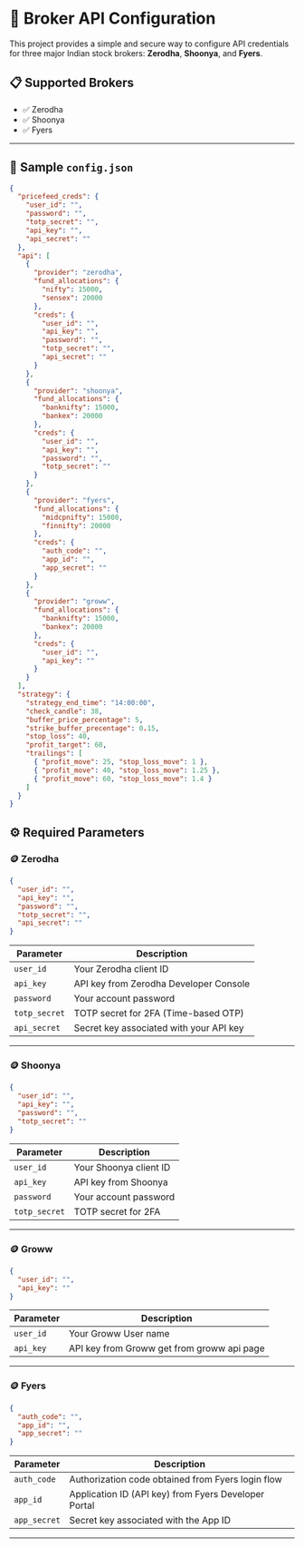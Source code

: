 # 🔐 Broker API Configuration

This project provides a simple and secure way to configure API credentials for three major Indian stock brokers: **Zerodha**, **Shoonya**, and **Fyers**.

## 📋 Supported Brokers

- ✅ Zerodha
- ✅ Shoonya
- ✅ Fyers

---

## 📄 Sample `config.json`

```json
{
  "pricefeed_creds": {
    "user_id": "",
    "password": "",
    "totp_secret": "",
    "api_key": "",
    "api_secret": ""
  },
  "api": [
    {
      "provider": "zerodha",
      "fund_allocations": {
        "nifty": 15000,
        "sensex": 20000
      },
      "creds": {
        "user_id": "",
        "api_key": "",
        "password": "",
        "totp_secret": "",
        "api_secret": ""
      }
    },
    {
      "provider": "shoonya",
      "fund_allocations": {
        "banknifty": 15000,
        "bankex": 20000
      },
      "creds": {
        "user_id": "",
        "api_key": "",
        "password": "",
        "totp_secret": ""
      }
    },
    {
      "provider": "fyers",
      "fund_allocations": {
        "midcpnifty": 15000,
        "finnifty": 20000
      },
      "creds": {
        "auth_code": "",
        "app_id": "",
        "app_secret": ""
      }
    },
    {
      "provider": "groww",
      "fund_allocations": {
        "banknifty": 15000,
        "bankex": 20000
      },
      "creds": {
        "user_id": "",
        "api_key": ""
      }
    }
  ],
  "strategy": {
    "strategy_end_time": "14:00:00",
    "check_candle": 38,
    "buffer_price_percentage": 5,
    "strike_buffer_precentage": 0.15,
    "stop_loss": 40,
    "profit_target": 60,
    "trailings": [
      { "profit_move": 25, "stop_loss_move": 1 },
      { "profit_move": 40, "stop_loss_move": 1.25 },
      { "profit_move": 60, "stop_loss_move": 1.4 }
    ]
  }
}

```

## ⚙️ Required Parameters

### 🪙 Zerodha

```json
{
  "user_id": "",
  "api_key": "",
  "password": "",
  "totp_secret": "",
  "api_secret": ""
}
```

| Parameter     | Description                                     |
|---------------|-------------------------------------------------|
| `user_id`     | Your Zerodha client ID                          |
| `api_key`     | API key from Zerodha Developer Console          |
| `password`    | Your account password                           |
| `totp_secret` | TOTP secret for 2FA (Time-based OTP)            |
| `api_secret`  | Secret key associated with your API key         |

---

### 🪙 Shoonya

```json
{
  "user_id": "",
  "api_key": "",
  "password": "",
  "totp_secret": ""
}
```

| Parameter     | Description                                     |
|---------------|-------------------------------------------------|
| `user_id`     | Your Shoonya client ID                          |
| `api_key`     | API key from Shoonya                            |
| `password`    | Your account password                           |
| `totp_secret` | TOTP secret for 2FA                             |

---

### 🪙 Groww

```json
{
  "user_id": "",
  "api_key": ""
}
```

| Parameter     | Description                                     |
|---------------|-------------------------------------------------|
| `user_id`     | Your Groww User name                            |
| `api_key`     | API key from Groww get from groww api page      |

---

### 🪙 Fyers

```json
{
  "auth_code": "",
  "app_id": "",
  "app_secret": ""
}
```

| Parameter     | Description                                         |
|---------------|-----------------------------------------------------|
| `auth_code`   | Authorization code obtained from Fyers login flow  |
| `app_id`      | Application ID (API key) from Fyers Developer Portal |
| `app_secret`  | Secret key associated with the App ID               |

---